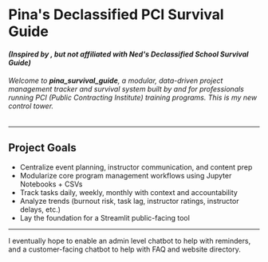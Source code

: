 # Pina's Declassified PCI Survival Guide
#### *(Inspired by , but not affiliated with Ned's Declassified School Survival Guide)* 

###### Welcome to **pina_survival_guide**, a modular, data-driven project management tracker and survival system built by and for professionals running PCI (Public Contracting Institute) training programs. This is my new control tower. 
---

## Project Goals

- Centralize event planning, instructor communication, and content prep
- Modularize core program management workflows using Jupyter Notebooks + CSVs
- Track tasks daily, weekly, monthly with context and accountability
- Analyze trends (burnout risk, task lag, instructor ratings, instructor delays, etc.)
- Lay the foundation for a Streamlit public-facing tool

---

I eventually hope to enable an admin level chatbot to help with reminders, and a customer-facing chatbot to help with FAQ and website directory.
